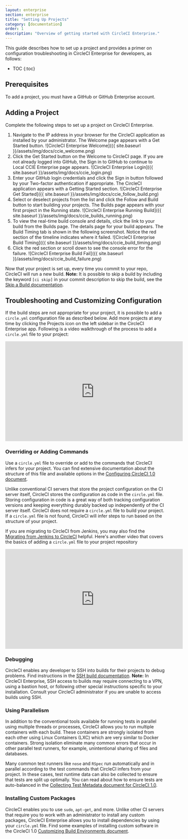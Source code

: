 ```yaml
---
layout: enterprise
section: enterprise
title: "Setting Up Projects"
category: [documentation]
order: 1
description: "Overview of getting started with CircleCI Enterprise."
---
```


This guide describes how to set up a project and provides a primer on configuration troubleshooting in CircleCI Enterprise for developers, as follows:

* TOC
{:toc}

## Prerequisites

To add a project, you must have a GitHub or GitHub Enterprise account.

## Adding a Project

Complete the following steps to set up a project on CircleCI Enterprise.

1. Navigate to the IP address in your browser for the CircleCI application as installed by your administrator. The Welcome page appears with a Get Started button. ![CircleCI Enterprise Welcome]({{ site.baseurl }}/assets/img/docs/ccie_welcome.png)
2. Click the Get Started button on the Welcome to CircleCI page. If you are not already logged into GitHub, the Sign in to GitHub to continue to Local CCIE Enterprise page appears. ![CircleCI Enterprise Login]({{ site.baseurl }}/assets/img/docs/ccie_login.png)
3. Enter your GitHub login credentials and click the Sign in button followed by your Two-factor authentication if appropriate. The CircleCI application appears with a Getting Started section. ![CircleCI Enterprise Get Started]({{ site.baseurl }}/assets/img/docs/ccie_follow_build.png)
4. Select or deselect projects from the list and click the Follow and Build button to start building your projects. The Builds page appears with your first project in the Running state. ![CircleCI Enterprise Running Build]({{ site.baseurl }}/assets/img/docs/ccie_builds_running.png)
5. To view the real-time build console and details, click the link to your build from the Builds page. The details page for your build appears. The Build Timing tab is shown in the following screenshot. Notice the red section of the timeline indicates where it failed. ![CircleCI Enterprise Build Timing]({{ site.baseurl }}/assets/img/docs/ccie_build_timing.png)
6. Click the red section or scroll down to see the console error for the failure. ![CircleCI Enterprise Build Fail]({{ site.baseurl }}/assets/img/docs/ccie_build_failure.png)

Now that your project is set up, every time you commit to your repo, CircleCI will run a new build. **Note:** It is possible to skip a build by including the keyword `[ci skip]` in your commit description to skip the build, see the [Skip a Build  documentation]({{site.baseurl}}/1.0/skip-a-build/).

## Troubleshooting and Customizing Configuration
If the build steps are not appropriate for your project, it is possible to add a `circle.yml` configuration file as described below. Add more projects at any time by clicking the Projects icon on the left sidebar in the CircleCI Enterprise app.
Following is a video walkthrough of the process to add a `circle.yml` file to your project:

<iframe width="560" height="315" src="https://www.youtube.com/embed/LwEdbdSqcZI" frameborder="0" allowfullscreen></iframe>

### Overriding or Adding Commands

Use a <code>circle.yml</code> file to override or add to the commands that CircleCI infers for your project.
You can find extensive documentation about the structure of this file and available
options in the <a href="https://circleci.com/docs/1.0/configuration/">Configuring CircleCI 1.0 document</a>. 

Unlike conventional CI servers that store the project configuration
on the CI server itself, CircleCI stores the configuration as code in the <code>circle.yml</code>
file. Storing
configuration in code is a great way of both tracking configuration versions and keeping
everything durably backed up independently of the CI server itself. CircleCI does not require a `circle.yml` file to build your project. If a `circle.yml` file is not found,
CircleCI will infer steps to run based on the structure of your project. 

If you are migrating to CircleCI from Jenkins, you may also find the
<a href="https://circleci.com/docs/1.0/migrating-from-jenkins/">Migrating from Jenkins to CircleCI</a> helpful.  Here's another video that
covers the basics of adding a `circle.yml` file to your project repository

<iframe width="560" height="315" src="https://www.youtube.com/embed/X6TOyHL_RXs" frameborder="0" allowfullscreen></iframe>


### Debugging

CircleCI enables any developer to SSH into builds for their projects to debug problems.
Find instructions in the [SSH build documentation]({{site.baseurl}}/1.0/ssh-build/).
**Note:** In CircleCI Enterprise, SSH access to builds may require connecting to a VPN, using a bastion
host, or following other special instructions specific to your installation. Consult your CircleCI
administrator if you are unable to access builds using SSH.

### Using Parallelism

In addition to the conventional tools available for running tests in parallel using
multiple threads or processes, CircleCI allows you to run multiple containers with each build. These
containers are strongly isolated from each other using Linux Containers (LXC) which are very similar to Docker containers. Strong isolation eliminate many
common errors that occur in other parallel test runners, for example, unintentional sharing of files and databases.

Many common test runners like `nose` and `RSpec` run automatically and in parallel according to the test commands that  CircleCI infers from your project. In these cases, test runtime data can also be collected to ensure that tests are split up
optimally. You can read about how to ensure tests are auto-balanced in the [Collecting Test Metadata document for CircleCI 1.0]({{site.baseurl}}/1.0/test-metadata/).

### Installing Custom Packages

CircleCI enables you to use `sudo`, `apt-get`, and more. Unlike other CI servers that require you to work with an administrator
to install any custom packages, CircleCI Enterprise allows you to install dependencies 
by using your `circle.yml` file. Find some examples of installing custom software in the CircleCI 1.0 
[Customizing Build Environments document]({{site.baseurl}}/1.0/installing-custom-software/).

